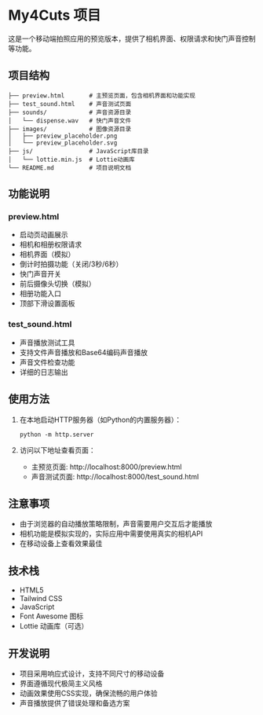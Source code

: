 # My4Cuts 项目

这是一个移动端拍照应用的预览版本，提供了相机界面、权限请求和快门声音控制等功能。

## 项目结构

```
├── preview.html       # 主预览页面，包含相机界面和功能实现
├── test_sound.html    # 声音测试页面
├── sounds/            # 声音资源目录
│   └── dispense.wav   # 快门声音文件
├── images/            # 图像资源目录
│   ├── preview_placeholder.png
│   └── preview_placeholder.svg
├── js/                # JavaScript库目录
│   └── lottie.min.js  # Lottie动画库
└── README.md          # 项目说明文档
```

## 功能说明

### preview.html
- 启动页动画展示
- 相机和相册权限请求
- 相机界面（模拟）
- 倒计时拍摄功能（关闭/3秒/6秒）
- 快门声音开关
- 前后摄像头切换（模拟）
- 相册功能入口
- 顶部下滑设置面板

### test_sound.html
- 声音播放测试工具
- 支持文件声音播放和Base64编码声音播放
- 声音文件检查功能
- 详细的日志输出

## 使用方法

1. 在本地启动HTTP服务器（如Python的内置服务器）：
   ```
   python -m http.server
   ```

2. 访问以下地址查看页面：
   - 主预览页面: http://localhost:8000/preview.html
   - 声音测试页面: http://localhost:8000/test_sound.html

## 注意事项

- 由于浏览器的自动播放策略限制，声音需要用户交互后才能播放
- 相机功能是模拟实现的，实际应用中需要使用真实的相机API
- 在移动设备上查看效果最佳

## 技术栈

- HTML5
- Tailwind CSS
- JavaScript
- Font Awesome 图标
- Lottie 动画库（可选）

## 开发说明

- 项目采用响应式设计，支持不同尺寸的移动设备
- 界面遵循现代极简主义风格
- 动画效果使用CSS实现，确保流畅的用户体验
- 声音播放提供了错误处理和备选方案